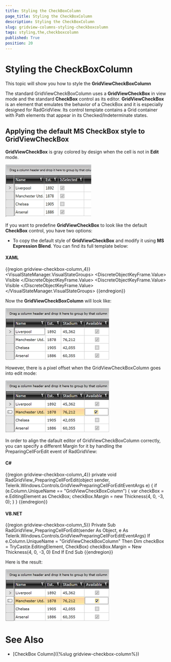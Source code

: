 ```yaml
---
title: Styling the CheckBoxColumn
page_title: Styling the CheckBoxColumn
description: Styling the CheckBoxColumn
slug: gridview-columns-styling-checkboxcolumn
tags: styling,the,checkboxcolumn
published: True
position: 20
---
```


# Styling the CheckBoxColumn



This topic will show you how to style the __GridViewCheckBoxColumn__

The standard GridViewCheckBoxColumn uses a __GridViewCheckBox__ in view mode and the standard __CheckBox__ control as its editor. __GridViewCheckBox__ is an element that emulates the behavior of a CheckBox and it is especially designed for RadGridView. Its control template contains a Grid container with Path elements that appear in its Checked/Indeterminate states. 

## Applying the default MS CheckBox style to GridViewCheckBox

__GridViewCheckBox__ is gray colored by design when the cell is not in __Edit__ mode.
        

![Rad Grid View Styles and Templates Styling Check Box Column 01](images/RadGridView_Styles_and_Templates_Styling_CheckBoxColumn_01.PNG)

If you want to predefine __GridViewCheckBox__ to look like the default __CheckBox__ control, you have two options:
        

* To copy the default style of __GridViewCheckBox__ and modify it using __MS Expression Blend__. You can find its full template below:
            

#### __XAML__

{{region gridview-checkbox-column_4}}
	<ControlTemplate x:Key="GridViewCheckBoxTemplate" TargetType="grid:GridViewCheckBox">
	  <Grid HorizontalAlignment="Left" VerticalAlignment="Center" Width="13" Height="13">
	    <VisualStateManager.VisualStateGroups>
	      <VisualStateGroup x:Name="CheckStates">
	        <VisualState x:Name="Checked">
	          <Storyboard>
	            <ObjectAnimationUsingKeyFrames BeginTime="0" Duration="0"
	                    Storyboard.TargetName="CheckedPath"
	                    Storyboard.TargetProperty="(UIElement.Visibility)">
	              <DiscreteObjectKeyFrame KeyTime="0">
	                <DiscreteObjectKeyFrame.Value>
	                  <Visibility>Visible</Visibility>
	                </DiscreteObjectKeyFrame.Value>
	              </DiscreteObjectKeyFrame>
	            </ObjectAnimationUsingKeyFrames>
	          </Storyboard>
	        </VisualState>
	        <VisualState x:Name="Unchecked" />
	        <VisualState x:Name="Indeterminate">
	          <Storyboard>
	            <ObjectAnimationUsingKeyFrames BeginTime="0" Duration="0"
	                    Storyboard.TargetName="IndeterminatePath"
	                    Storyboard.TargetProperty="(UIElement.Visibility)">
	              <DiscreteObjectKeyFrame KeyTime="0">
	                <DiscreteObjectKeyFrame.Value>
	                  <Visibility>Visible</Visibility>
	                </DiscreteObjectKeyFrame.Value>
	              </DiscreteObjectKeyFrame>
	            </ObjectAnimationUsingKeyFrames>
	          </Storyboard>
	        </VisualState>
	      </VisualStateGroup>
	    </VisualStateManager.VisualStateGroups>
	    <Border BorderBrush="#FF989898" BorderThickness="1 1 1 1">
	      <Border BorderBrush="#FFEEEEEE" BorderThickness="1 1 1 1">
	        <Border BorderThickness="1 1 1 1" Background="#FFE0E0E0" BorderBrush="#FFB9B9B9">
	          <Grid Margin="0">
	            <Path x:Name="IndeterminatePath" Visibility="Collapsed" Stretch="Fill" Stroke="#FF8D8D8D" StrokeThickness="1.5" Data="M14.708333,144.5 L20.667,144.5" Width="7" Height="7" HorizontalAlignment="Center" VerticalAlignment="Center" Margin="0"/>
	            <Path x:Name="CheckedPath"  Visibility="Collapsed" Stretch="Fill" Stroke="#FF8D8D8D" Data="M32.376187,77.162509 L35.056467,80.095277 40.075451,70.02144" StrokeThickness="1.5" Margin="0" HorizontalAlignment="Center" VerticalAlignment="Center"/>
	          </Grid>
	        </Border>
	      </Border>
	    </Border>
	  </Grid>
	</ControlTemplate>
	<Style x:Key="GridViewCheckBoxStyle" TargetType="grid:GridViewCheckBox">
	  <Setter Property="Template" Value="{StaticResource GridViewCheckBoxTemplate}" />
	</Style>
	<Style TargetType="grid:GridViewCheckBox" BasedOn="{StaticResource GridViewCheckBoxStyle}"/>
	{{endregion}}



* To apply the MS CheckBox's style to __GridViewCheckBox__.
            

This topic will show you how to perform the second one.
        

The default __CheckBox__ style is available with the installation of the __RadControls__. You can find it browsing through the __Themes__ folder for a particlular Theme "..\Themes\OfficeBlack\Themes" inside "System.Windows.xaml" file.
        

#### __XAML__

{{region gridview-checkbox-column_1}}
	<Style x:Key="CheckBoxStyle" TargetType="CheckBox">           
	    <Setter Property="Template">
	        <Setter.Value>
	            <ControlTemplate TargetType="CheckBox">
	                .
	                .
	            </ControlTemplate>
	        </Setter.Value>
	    </Setter>
	</Style>
	<Style TargetType="CheckBox" BasedOn="{StaticResource CheckBoxStyle}" />
	{{endregion}}



You can change CheckBox's __TargetType__ to __GridViewCheckBox__. That way the default CheckBox style will be applied to GridViewCheckBox.
        

#### __XAML__

{{region gridview-checkbox-column_2}}
	<Style x:Key="CheckBoxStyle" TargetType="telerik:GridViewCheckBox">           
	    <Setter Property="Template">
	        <Setter.Value>
	            <ControlTemplate TargetType="telerik:GridViewCheckBox">
	                .
	                .
	            </ControlTemplate>
	        </Setter.Value>
	    </Setter>
	</Style>
	<Style TargetType="telerik:GridViewCheckBox" BasedOn="{StaticResource CheckBoxStyle}" />
	{{endregion}}



Now the __GridViewCheckBoxColumn__ will look like:
        ![Rad Grid View Styles and Templates Styling Check Box Column 02](images/RadGridView_Styles_and_Templates_Styling_CheckBoxColumn_02.PNG)

## Centering the checkbox

In order to center the checkbox in GridViewCheckBoxColumn you can define a style targeting GridViewCell and set the HorizontalContentAlignment property to "Center":

#### __XAML__

{{region gridview-checkbox-column_3}}
	 <Style x:Key="MyCheckBoxColumnCellStyle" TargetType="telerik:GridViewCell">
	            <Setter Property="HorizontalContentAlignment" Value="Center"/>
	 </Style>
	{{endregion}}



Now the __GridViewCheckBoxColumn__ will look like:
        

![Rad Grid View Styles and Templates Styling Check Box Column 03](images/RadGridView_Styles_and_Templates_Styling_CheckBoxColumn_03.PNG)

However, there is a pixel offset when the GridViewCheckBoxColumn goes into edit mode:
        

![Rad Grid View Styles and Templates Styling Check Box Column 04](images/RadGridView_Styles_and_Templates_Styling_CheckBoxColumn_04.PNG)

In order to align the dafault editor of GridViewCheckBoxColumn correctly, you can specify a different Margin for it by handling the PreparingCellForEdit event of RadGridView:
        

#### __C#__

{{region gridview-checkbox-column_4}}
	    private void RadGridView_PreparingCellForEdit(object sender, Telerik.Windows.Controls.GridViewPreparingCellForEditEventArgs e)
	       {
	           if (e.Column.UniqueName == "GridViewCheckBoxColumn")
	           {
	               var checkBox = e.EditingElement as CheckBox;
	               checkBox.Margin = new Thickness(4, 0, -3, 0);
	           }
	       }
	{{endregion}}



#### __VB.NET__

{{region gridview-checkbox-column_5}}
	    Private Sub RadGridView_PreparingCellForEdit(sender As Object, e As Telerik.Windows.Controls.GridViewPreparingCellForEditEventArgs)
	        If e.Column.UniqueName = "GridViewCheckBoxColumn" Then
	            Dim checkBox = TryCast(e.EditingElement, CheckBox)
	            checkBox.Margin = New Thickness(4, 0, -3, 0)
	        End If
	    End Sub
	{{endregion}}



Here is the result:
        

![Rad Grid View Styles and Templates Styling Check Box Column 05](images/RadGridView_Styles_and_Templates_Styling_CheckBoxColumn_05.PNG)

# See Also

 * [CheckBox Column]({%slug gridview-checkbox-column%})
